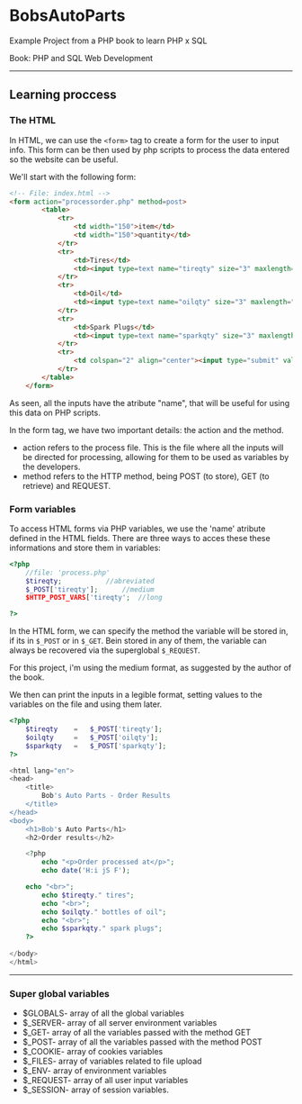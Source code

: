 # BobsAutoParts

Example Project from a PHP book to learn PHP x SQL

Book: PHP and SQL Web Development

---

## Learning proccess

### The HTML

In HTML, we can use the `<form>` tag to create a form for the user to input info. This form can be then used by php scripts to process the data entered so the website can be useful.

We'll start with the following form:

```html
<!-- File: index.html -->
<form action="processorder.php" method=post>
        <table>
            <tr>
                <td width="150">item</td>
                <td width="150">quantity</td>
            </tr>
            <tr>
                <td>Tires</td>
                <td><input type=text name="tireqty" size="3" maxlength="3"></td>
            </tr>
            <tr>
                <td>Oil</td>
                <td><input type=text name="oilqty" size="3" maxlength="3"></td>
            </tr>
            <tr>
                <td>Spark Plugs</td>
                <td><input type=text name="sparkqty" size="3" maxlength="3"></td>
            </tr>
            <tr>
                <td colspan="2" align="center"><input type="submit" value="Submit Order"></td>
            </tr>
        </table>
    </form>
```

As seen, all the inputs have the atribute "name", that will be useful for using this data on PHP scripts.

In the form tag, we have two important details: the action and the method.

* action refers to the process file. This is the file where all the inputs will be directed for processing, allowing for them to be used as variables by the developers.
* method refers to the HTTP method, being POST (to store), GET (to retrieve) and REQUEST.


### Form variables

To access HTML forms via PHP variables, we use the 'name' atribute defined in the HTML fields. There are three ways to acces these these informations and store them in variables:

```php
<?php
	//file: 'process.php'
	$tireqty;			//abreviated
	$_POST['tireqty'];		//medium
	$HTTP_POST_VARS['tireqty';	//long

?>
```

In the HTML form, we can specify the method the variable will be stored in, if its in `$_POST` or in `$_GET`. Bein stored in any of them, the variable can always be recovered via the superglobal `$_REQUEST`.

For this project, i'm using the medium format, as suggested by the author of the book.

We then can print the inputs in a legible format, setting values to the variables on the file and using them later.

```php
<?php
	$tireqty	=	$_POST['tireqty'];
	$oilqty		=	$_POST['oilqty'];
	$sparkqty	=	$_POST['sparkqty'];
?>

<html lang="en">
<head>
    <title>
        Bob's Auto Parts - Order Results
    </title>
</head>
<body>
    <h1>Bob's Auto Parts</h1>
    <h2>Order results</h2>

    <?php 
        echo "<p>Order processed at</p>"; 
        echo date('H:i jS F');

	echo "<br>";
        echo $tireqty." tires";
        echo "<br>";
        echo $oilqty." bottles of oil";
        echo "<br>";
        echo $sparkqty." spark plugs";
    ?>
  
</body>
</html>
```


---

### Super global variables

* $GLOBALS- array of all the global variables
* $_SERVER- array of all server environment variables
* $_GET- array of all the variables passed with the method GET
* $_POST- array of all the variables passed with the method POST
* $_COOKIE- array of cookies variables
* $_FILES- array of variables related to file upload
* $_ENV- array of environment variables
* $_REQUEST- array of all user input variables
* $_SESSION- array of session variables.
